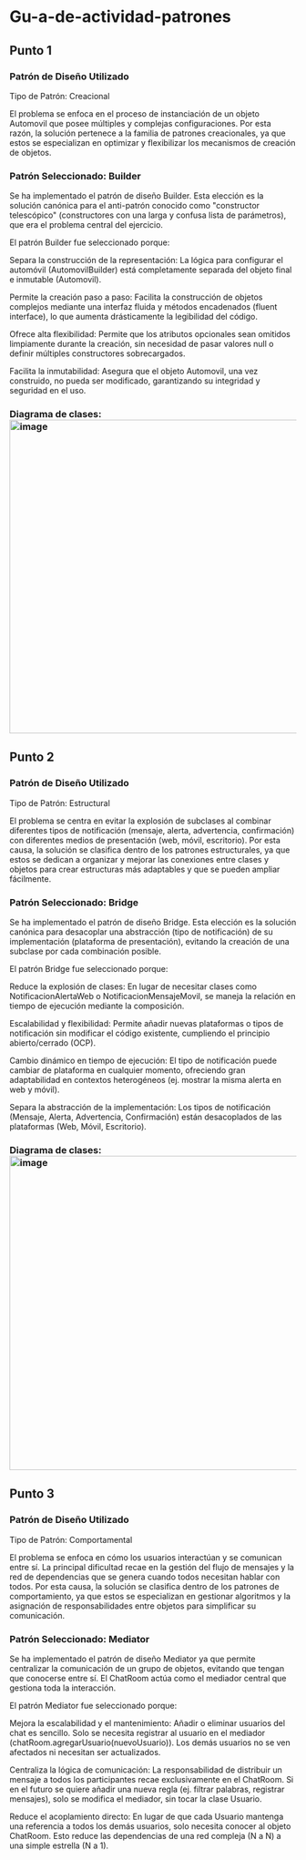 # Gu-a-de-actividad-patrones
## Punto 1
### Patrón de Diseño Utilizado
Tipo de Patrón: Creacional 

El problema se enfoca en el proceso de instanciación de un objeto Automovil que posee múltiples y complejas configuraciones. Por esta razón, la solución pertenece a la familia de patrones creacionales, ya que estos se especializan en optimizar y flexibilizar los mecanismos de creación de objetos.

### Patrón Seleccionado: Builder
Se ha implementado el patrón de diseño Builder. Esta elección es la solución canónica para el anti-patrón conocido como "constructor telescópico" (constructores con una larga y confusa lista de parámetros), que era el problema central del ejercicio.

El patrón Builder fue seleccionado porque:

Separa la construcción de la representación: La lógica para configurar el automóvil (AutomovilBuilder) está completamente separada del objeto final e inmutable (Automovil).

Permite la creación paso a paso: Facilita la construcción de objetos complejos mediante una interfaz fluida y métodos encadenados (fluent interface), lo que aumenta drásticamente la legibilidad del código.

Ofrece alta flexibilidad: Permite que los atributos opcionales sean omitidos limpiamente durante la creación, sin necesidad de pasar valores null o definir múltiples constructores sobrecargados.

Facilita la inmutabilidad: Asegura que el objeto Automovil, una vez construido, no pueda ser modificado, garantizando su integridad y seguridad en el uso.

### Diagrama de clases: <img width="1814" height="551" alt="image" src="https://github.com/user-attachments/assets/94a9fb55-8b07-4029-b8fe-de653f68239d" />


## Punto 2
### Patrón de Diseño Utilizado
Tipo de Patrón: Estructural

El problema se centra en evitar la explosión de subclases al combinar diferentes tipos de notificación (mensaje, alerta, advertencia, confirmación) con diferentes medios de presentación (web, móvil, escritorio). Por esta causa, la solución se clasifica dentro de los patrones estructurales, ya que estos se dedican a organizar y mejorar las conexiones entre clases y objetos para crear estructuras más adaptables y que se pueden ampliar fácilmente.

### Patrón Seleccionado: Bridge
Se ha implementado el patrón de diseño Bridge. Esta elección es la solución canónica para desacoplar una abstracción (tipo de notificación) de su implementación (plataforma de presentación), evitando la creación de una subclase por cada combinación posible.

El patrón Bridge fue seleccionado porque:

Reduce la explosión de clases: En lugar de necesitar clases como NotificacionAlertaWeb o NotificacionMensajeMovil, se maneja la relación en tiempo de ejecución mediante la composición.

Escalabilidad y flexibilidad: Permite añadir nuevas plataformas o tipos de notificación sin modificar el código existente, cumpliendo el principio abierto/cerrado (OCP).

Cambio dinámico en tiempo de ejecución: El tipo de notificación puede cambiar de plataforma en cualquier momento, ofreciendo gran adaptabilidad en contextos heterogéneos (ej. mostrar la misma alerta en web y móvil).

Separa la abstracción de la implementación: Los tipos de notificación (Mensaje, Alerta, Advertencia, Confirmación) están desacoplados de las plataformas (Web, Móvil, Escritorio).

### Diagrama de clases: <img width="1808" height="552" alt="image" src="https://github.com/user-attachments/assets/4edaec93-c05f-40ab-970f-2883f526b9e6" />

## Punto 3
### Patrón de Diseño Utilizado
Tipo de Patrón: Comportamental

El problema se enfoca en cómo los usuarios interactúan y se comunican entre sí. La principal dificultad recae en la gestión del flujo de mensajes y la red de dependencias que se genera cuando todos necesitan hablar con todos. Por esta causa, la solución se clasifica dentro de los patrones de comportamiento, ya que estos se especializan en gestionar algoritmos y la asignación de responsabilidades entre objetos para simplificar su comunicación.

### Patrón Seleccionado: Mediator
Se ha implementado el patrón de diseño Mediator ya que permite centralizar la comunicación de un grupo de objetos, evitando que tengan que conocerse entre sí. El ChatRoom actúa como el mediador central que gestiona toda la interacción.

El patrón Mediator fue seleccionado porque:

Mejora la escalabilidad y el mantenimiento: Añadir o eliminar usuarios del chat es sencillo. Solo se necesita registrar al usuario en el mediador (chatRoom.agregarUsuario(nuevoUsuario)). Los demás usuarios no se ven afectados ni necesitan ser actualizados.

Centraliza la lógica de comunicación: La responsabilidad de distribuir un mensaje a todos los participantes recae exclusivamente en el ChatRoom. Si en el futuro se quiere añadir una nueva regla (ej. filtrar palabras, registrar mensajes), solo se modifica el mediador, sin tocar la clase Usuario.

Reduce el acoplamiento directo: En lugar de que cada Usuario mantenga una referencia a todos los demás usuarios, solo necesita conocer al objeto ChatRoom. Esto reduce las dependencias de una red compleja (N a N) a una simple estrella (N a 1).
